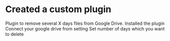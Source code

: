 # Created a custom plugin 
Plugin to remove several X days files from Google Drive.
Installed the plugin
Connect your google drive from setting
Set number of days which you want to delete
